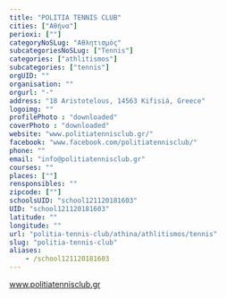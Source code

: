 ```yaml
---
title: "POLITIA TENNIS CLUB"
cities: ["Αθήνα"]
perioxi: [""]
categoryNoSLug: "Αθλητισμός"
subcategoriesNoSLug: ["Tennis"]
categories: ["athlitismos"]
subcategories: ["tennis"]
orgUID: ""
organisation: ""
orgurl: "-"
address: "18 Aristotelous, 14563 Kifisiá, Greece"
logoimg: ""
profilePhoto : "downloaded"
coverPhoto : "downloaded"
website: "www.politiatennisclub.gr/"
facebook: "www.facebook.com/politiatennisclub/"
phone: ""
email: "info@politiatennisclub.gr"
courses: ""
places: [""]
rensponsibles: ""
zipcode: [""]
schoolsUID: "school121120181603"
UID: "school121120181603"
latitude: ""
longitude: ""
url: "politia-tennis-club/athina/athlitismos/tennis"
slug: "politia-tennis-club"
aliases:
    - /school121120181603
---
```



www.politiatennisclub.gr


